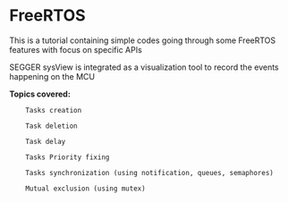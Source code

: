 # FreeRTOS
 This is a tutorial containing simple codes going through some FreeRTOS features with focus on specific APIs
 
 SEGGER sysView is integrated as a visualization tool to record the events happening on the MCU
 
 **Topics covered:**
 
		Tasks creation
  
		Task deletion
  
		Task delay
  
		Tasks Priority fixing
  
		Tasks synchronization (using notification, queues, semaphores)
  
		Mutual exclusion (using mutex)
